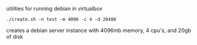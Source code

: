 utilities for running debian in virtualbox

    ./create.sh -n test -m 4096 -c 4 -d 20480

creates a debian server instance with 4096mb memory, 4 cpu's, and 20gb of disk



